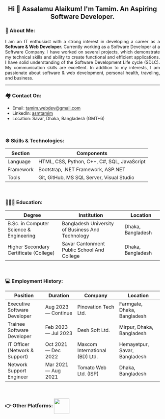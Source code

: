 <h2 align="center">Hi 👋 Assalamu Alaikum! I'm Tamim. An Aspiring Software Developer. </h2>

### 🙂 About Me:

<p align="justify">
I am an IT enthusiast with a strong interest in developing a career as a <b>Software & Web Developer.</b> Currently working as a Software Developer at a Software Company. I have worked on several projects, which demonstrate my technical skills and ability to create functional and efficient applications. I have solid understanding of the Software Development Life cycle (SDLC). My communication skills are excellent. In addition to my interests, I am passionate about software & web development, personal health, traveling, and business.
</p>

<hr>

### 🏘️ Contact On:
- Email: <a href="mailto:tamim.webdev@gmail.com">tamim.webdev@gmail.com</a>
- LinkedIn: <a href="https://linkedin.com/in/asmtamim">asmtamim</a>
- Location: Savar, Dhaka, Bangladesh (GMT+6)

<br>


### ⚙️ Skills & Technologies:

| Section       | Components                                     |
| ------------- | ---------------------------------------------- | 
| Language      | HTML, CSS, Python, C++, C#, SQL, JavaScript    | 
| Framework     | Bootstrap, .NET Framework, ASP.NET             | 
| Tools         | Git, GitHub, MS SQL Server, Visual Studio      | 

<br>


### 👨🏻‍🎓 Education:

| Degree                                      | Institution                                         | Location             |
| ------------------------------------------- | --------------------------------------------------- | -------------------- |
| B.Sc. in Computer Science & Engineering     | Bangladesh University of Business And Technology    | Dhaka, Bangladesh    |
| Higher Secondary Certificate (College)      | Savar Cantonment Public School And College          | Dhaka, Bangladesh    |

<br>


### 💻 Employment History:

| Position                        | Duration               | Company                          | Location                       |
| ------------------------------- | ---------------------- | -------------------------------- | ------------------------------ |
| Executive Software Developer    | Aug 2023 — Continue    | Pinovation Tech Ltd.             | Farmgate, Dhaka, Bangladesh    |
| Trainee Software Developer      | Feb 2023 — Jul 2023    | Desh Soft Ltd.                   | Mirpur, Dhaka, Bangladesh      |
| IT Officer (Network & Support)  | Oct 2021 — Dec 2022    | Maxcom International (BD) Ltd.   | Hemayetpur, Savar, Bangladesh  |
| Network Support Engineer        | Mar 2021 — Aug 2021    | Tomato Web Ltd. (ISP)            | Dhaka, Bangladesh              |

<br>


### 👉 Other Platforms: <a href="https://www.codechef.com/users/asmtamim" target="_blank"><img align="center" src="https://cdn.codechef.com/images/cc-logo.svg" height="50" /></a> 

<br>

